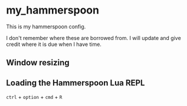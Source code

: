 # my_hammerspoon
This is my hammerspoon config. 

I don't remember where these are borrowed from. I will update and give credit
where it is due when I have time.

## Window resizing


## Loading the Hammerspoon Lua REPL

`ctrl` + `option` + `cmd` + `R`
